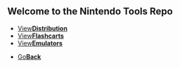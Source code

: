 ## Welcome to the Nintendo Tools Repo
<threebutton>
<ul>
            <li><a href="">View<strong>Distribution</strong></a></li>
            <li><a href="">View<strong>Flashcarts</strong></a></li>
            <li><a href="">View<strong>Emulators</strong></a></li>
          </ul>
</threebutton>
<onebutton>
<ul>
            <li><a href="./">Go<strong>Back</strong></a></li>
          </ul>
</onebutton>

